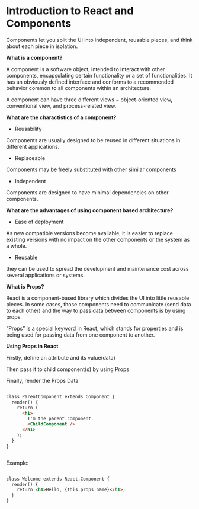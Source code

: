 # Introduction to React and Components


Components let you split the UI into independent, reusable pieces, and think about each piece in isolation.

**What is a component?**

A component is a software object, intended to interact with other components, encapsulating certain functionality or a set of functionalities. It has an obviously defined interface and conforms to a recommended behavior common to all components within an architecture.

A component can have three different views − object-oriented view, conventional view, and process-related view.

**What are the charactistics of a component?**

* Reusability

Components are usually designed to be reused in different situations in different applications.

* Replaceable

 Components may be freely substituted with other similar components


* Independent

Components are designed to have minimal dependencies on other components.

**What are the advantages of using component based architecture?**

* Ease of deployment

As new compatible versions become available, it is easier to replace existing versions with no impact on the other components or the system as a whole.

* Reusable

they can be used to spread the development and maintenance cost across several applications or systems.


**What is Props?**

React is a component-based library which divides the UI into little reusable pieces. In some cases, those components need to communicate (send data to each other) and the way to pass data between components is by using props.

“Props” is a special keyword in React, which stands for properties and is being used for passing data from one component to another.

**Using Props in React**

Firstly, define an attribute and its value(data)

Then pass it to child component(s) by using Props

Finally, render the Props Data

```html

class ParentComponent extends Component {  
  render() {
    return (
      <h1>
        I'm the parent component.
        <ChildComponent />
      </h1>
    );
  }
}



```

Example: 

```html

class Welcome extends React.Component {
  render() {
    return <h1>Hello, {this.props.name}</h1>;
  }
}

```